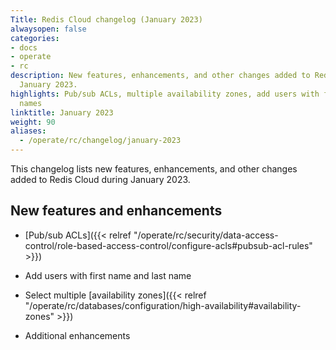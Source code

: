 ```yaml
---
Title: Redis Cloud changelog (January 2023)
alwaysopen: false
categories:
- docs
- operate
- rc
description: New features, enhancements, and other changes added to Redis Cloud during
  January 2023.
highlights: Pub/sub ACLs, multiple availability zones, add users with first and last
  names
linktitle: January 2023
weight: 90
aliases:
  - /operate/rc/changelog/january-2023
---
```


This changelog lists new features, enhancements, and other changes added to Redis Cloud during January 2023.

## New features and enhancements

- [Pub/sub ACLs]({{< relref "/operate/rc/security/data-access-control/role-based-access-control/configure-acls#pubsub-acl-rules" >}})

- Add users with first name and last name

- Select multiple [availability zones]({{< relref "/operate/rc/databases/configuration/high-availability#availability-zones" >}})

- Additional enhancements